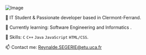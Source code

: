 ![Image](https://www.isima.fr/wp-content/uploads/2014/02/isima-inp.jpg)

🚀 IT Student & Passionate developer based in Clermont-Ferrand. 

🌱 Currently learning: Software Engineering and Informatics .

💼 Skills: ``C`` ``C++`` ``Java`` ``JavaScript`` ``HTML/CSS``.

📫 Contact me: Reynalde.SEGERIE@etu.uca.fr

